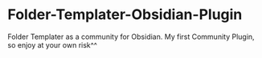 # Folder-Templater-Obsidian-Plugin
Folder Templater as a community for Obsidian. My first Community Plugin, so enjoy at your own risk^^
